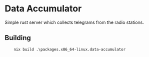 # Data Accumulator

Simple rust server which collects telegrams from the radio stations.


## Building

```
    nix build .\packages.x86_64-linux.data-accumulator
```

